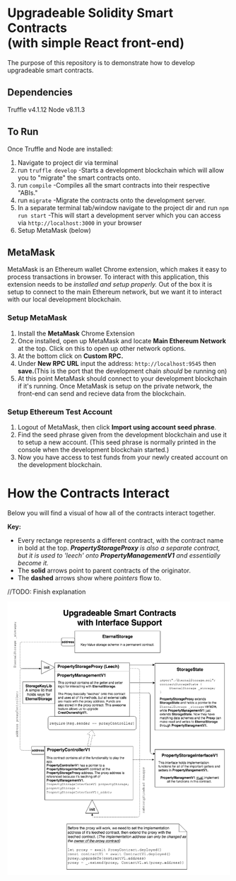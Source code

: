 # Upgradeable Solidity Smart Contracts <br/> (with simple React front-end)
The purpose of this repository is to demonstrate how to develop upgradeable smart contracts.

## Dependencies 
Truffle v4.1.12 
Node v8.11.3

## To Run
Once Truffle and Node are installed:

1. Navigate to project dir via terminal
2. run `truffle develop` -Starts a development blockchain which will allow you to "migrate" the smart contracts onto.
3. run `compile` -Compiles all the smart contracts into their respective "ABIs."
4. run `migrate` -Migrate the contracts onto the development server.
5. In a separate terminal tab/window navigate to the project dir and run `npm run start` -This will start a development server which you can access via `http://localhost:3000` in your browser
6. Setup MetaMask (below)

## MetaMask
MetaMask is an Ethereum wallet Chrome extension, which makes it easy to process transactions in browser. To interact with this application, this extension needs to be *installed and setup properly.* Out of the box it is setup to connect to the main Ethereum network, but we want it to interact with our local development blockchain.

### Setup MetaMask
1. Install the **MetaMask** Chrome Extension 
2. Once installed, open up MetaMask and locate **Main Ethereum Network** at the top. Click on this to open up other network options.
3. At the bottom click on **Custom RPC.**
4. Under **New RPC URL** input the address: `http://localhost:9545` then **save.**(This is the port that the development chain *should* be running on)
5. At this point MetaMask should connect to your development blockchain if it's running. Once MetaMask is setup on the private network, the front-end can send and recieve data from the blockchain.

### Setup Ethereum Test Account 
1. Logout of MetaMask, then click **Import using account seed phrase**. 
2. Find the seed phrase given from the development blockchain and use it to setup a new account. (This seed phrase is normally printed in the console when the development blockchain started.)  
3. Now you have access to test funds from your newly created account on the development blockchain.

# How the Contracts Interact
Below you will find a visual of how all of the contracts interact together.

**Key:**
* Every rectange represents a different contract, with the contract name in bold at the top. _**PropertyStorageProxy** is also a separate contract, but it is used to 'leech' onto **PropertyManagementV1** and essentially become it._ 
* The **solid** arrows point to parent contracts of the originator. 
* The **dashed** arrows show where _pointers_ flow to.   

//TODO: Finish explanation 

![Contract Diagram](https://github.com/BryceDoganer/UpgradeableSmartContracts/blob/master/contract-diagram.png)